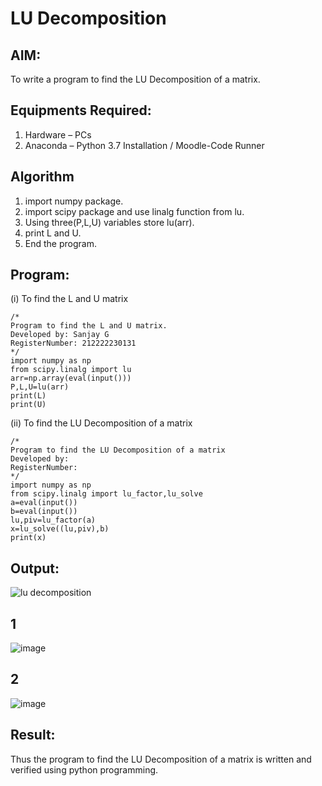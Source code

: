 # LU Decomposition 

## AIM:
To write a program to find the LU Decomposition of a matrix.

## Equipments Required:
1. Hardware – PCs
2. Anaconda – Python 3.7 Installation / Moodle-Code Runner

## Algorithm
1. import numpy package.
2. import scipy package and use linalg function from lu.
3. Using three(P,L,U) variables store lu(arr). 
4. print L and U.
5. End the program.

## Program:
(i) To find the L and U matrix
```
/*
Program to find the L and U matrix.
Developed by: Sanjay G 
RegisterNumber: 212222230131
*/
import numpy as np
from scipy.linalg import lu
arr=np.array(eval(input()))
P,L,U=lu(arr)
print(L)
print(U)
```
(ii) To find the LU Decomposition of a matrix
```
/*
Program to find the LU Decomposition of a matrix
Developed by: 
RegisterNumber: 
*/
import numpy as np
from scipy.linalg import lu_factor,lu_solve
a=eval(input())
b=eval(input())
lu,piv=lu_factor(a)
x=lu_solve((lu,piv),b)
print(x)
```

## Output:
![lu decomposition]()
## 1
![image](https://github.com/Sanjay-sg/LU-Decomposition/assets/119559022/9cfc81c9-8cd8-4c67-8abd-a3891b390f11)
## 2
![image](https://github.com/Sanjay-sg/LU-Decomposition/assets/119559022/1bf0b57f-df36-4398-a911-6732335fad84)

## Result:
Thus the program to find the LU Decomposition of a matrix is written and verified using python programming.

